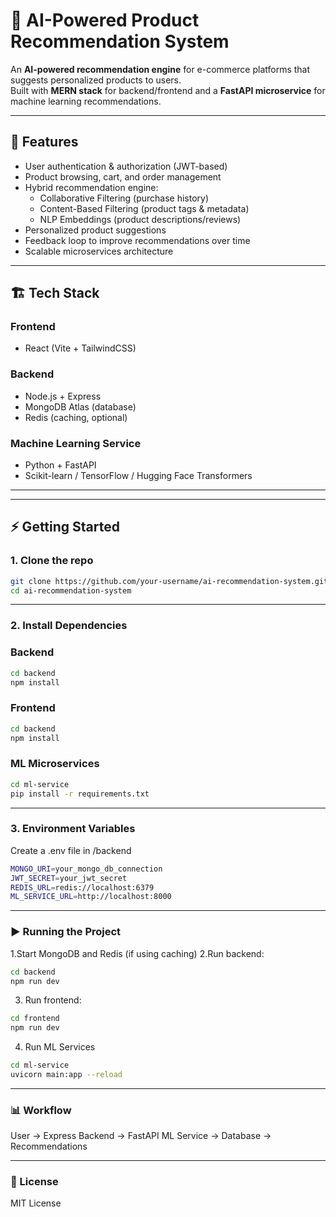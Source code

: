 # 🛒 AI-Powered Product Recommendation System

An **AI-powered recommendation engine** for e-commerce platforms that suggests personalized products to users.  
Built with **MERN stack** for backend/frontend and a **FastAPI microservice** for machine learning recommendations.  

---

## 🚀 Features
- User authentication & authorization (JWT-based)
- Product browsing, cart, and order management
- Hybrid recommendation engine:
  - Collaborative Filtering (purchase history)
  - Content-Based Filtering (product tags & metadata)
  - NLP Embeddings (product descriptions/reviews)
- Personalized product suggestions
- Feedback loop to improve recommendations over time
- Scalable microservices architecture

---

## 🏗️ Tech Stack
### Frontend
- React (Vite + TailwindCSS)

### Backend
- Node.js + Express  
- MongoDB Atlas (database)  
- Redis (caching, optional)  

### Machine Learning Service
- Python + FastAPI  
- Scikit-learn / TensorFlow / Hugging Face Transformers  

---


---

## ⚡ Getting Started

### 1. Clone the repo
```bash
git clone https://github.com/your-username/ai-recommendation-system.git
cd ai-recommendation-system
```

---

### 2. Install Dependencies
### Backend
```bash
cd backend
npm install
```
### Frontend
```bash
cd backend
npm install
```
### ML Microservices
```bash
cd ml-service
pip install -r requirements.txt
```

---

### 3. Environment Variables
Create a .env file in /backend
```bash
MONGO_URI=your_mongo_db_connection
JWT_SECRET=your_jwt_secret
REDIS_URL=redis://localhost:6379
ML_SERVICE_URL=http://localhost:8000
```

---

### ▶️ Running the Project
1.Start MongoDB and Redis (if using caching)
2.Run backend:
```bash
cd backend
npm run dev
```
3. Run frontend:
```bash
cd frontend
npm run dev
```
4. Run ML Services
```bash
cd ml-service
uvicorn main:app --reload
```

---

### 📊 Workflow
User → Express Backend → FastAPI ML Service → Database → Recommendations

---

### 📌 License
MIT License
